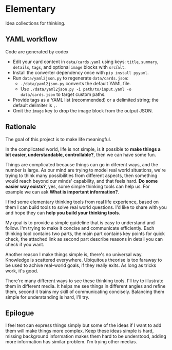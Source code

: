 # Elementary

Idea collections for thinking.



## YAML workflow

Code are generated by codex


- Edit your card content in `data/cards.yaml` using keys: `title`, `summary`, `details`, `tags`, and optional `image` blocks with `src`/`alt`.
- Install the converter dependency once with `pip install pyyaml`.
- Run `data/yaml2json.py` to regenerate `data/cards.json`:
  - `./data/yaml2json.py` converts the default YAML file.
  - Use `./data/yaml2json.py -i path/to/input.yaml -o data/cards.json` to target custom paths.
- Provide tags as a YAML list (recommended) or a delimited string; the default delimiter is `,`.
- Omit the `image` key to drop the image block from the output JSON.

## Rationale

The goal of this project is to make life meaningful.

In the complicated world, life is not simple, is it possible to **make things a bit easier, understandable, controllable?**, then we can have some fun.

Things are complicated because things can go in diferent ways, and the number is large. As our mind are trying to model real world situations, we're trying to think many possibilities from different aspects, then something would reach beyond our minds' capability, and that feels hard. **Do some easier way exists?**, yes, some simple thinking tools can help us. For example we can ask **What is important information?**.

I find some elementary thinking tools from real life experience, based on them I can build tools to solve real world questions. I'd like to share with you and hope they can **help you build your thinking tools**.

My goal is to provide a simple guideline that is easy to understand and follow. I'm trying to make it concise and communicate efficiently. Each thinking tool contains two parts, the main part contains key points for quick check, the attached link as second part describe reasons in detail you can check if you want.

Another reason I make things simple is, there's no universal way. Knowledge is scattered everywhere. Ubiquitous theorise is too faraway to be used to achive real-world goals, if they really exits. As long as tricks work, it's good.

There're many different ways to see these thinking tools. I'll try to illustrate them in different media. It helps me see things in different angles and refine them, second it trains my skill of communicating concisely. Balancing them simple for understanding is hard, I'll try.

## Epilogue

I feel text can express things simply but some of the ideas if I want to add them will make things more complex. Keep these ideas simple is hard, missing background information makes them hard to be understood, adding more information has similar problem. I'm trying other medias.
